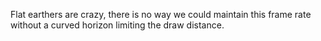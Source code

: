 Flat earthers are crazy, there is no way we could maintain this frame rate without a curved horizon limiting the draw distance. 